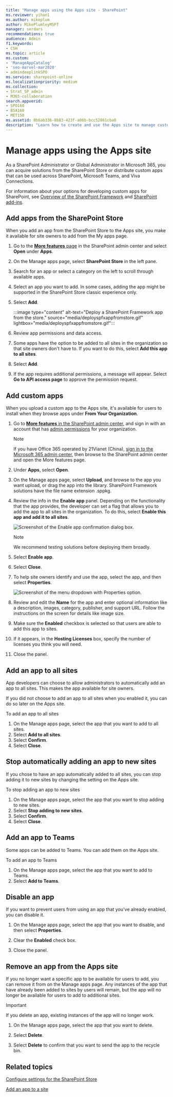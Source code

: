 ```yaml
---
title: "Manage apps using the Apps site - SharePoint"
ms.reviewer: yihan1
ms.author: mikeplum
author: MikePlumleyMSFT
manager: serdars
recommendations: true
audience: Admin
f1.keywords:
- CSH
ms.topic: article
ms.custom:
- 'ManageAppCatalog'
- 'seo-marvel-mar2020'
- admindeeplinkSPO
ms.service: sharepoint-online
ms.localizationpriority: medium
ms.collection:  
- Strat_SP_admin
- M365-collaboration
search.appverid:
- SPO160
- BSA160
- MET150
ms.assetid: 0b6ab336-8b83-423f-a06b-bcc52861cba0
description: "Learn how to create and use the Apps site to manage custom business apps and apps from the SharePoint Store."
---
```


# Manage apps using the Apps site

As a SharePoint Administrator or Global Administrator in Microsoft 365, you can acquire solutions from the SharePoint Store or distribute custom apps that can be used across SharePoint, Microsoft Teams, and Viva Connections.
  
For information about your options for developing custom apps for SharePoint, see [Overview of the SharePoint Framework](/sharepoint/dev/spfx/sharepoint-framework-overview) and [SharePoint add-ins](/sharepoint/dev/sp-add-ins/sharepoint-add-ins).

## Add apps from the SharePoint Store
<a name="__toc347303050"> </a>

When you add an app from the SharePoint Store to the Apps site, you make it available for site owners to add from the My apps page. 

1. Go to the <a href="https://go.microsoft.com/fwlink/?linkid=2185077" target="_blank">**More features** page</a> in the SharePoint admin center and select **Open** under **Apps**.

2. On the Manage apps page, select **SharePoint Store** in the left pane.

3. Search for an app or select a category on the left to scroll through available apps.

4. Select an app you want to add. In some cases, adding the app might be supported in the SharePoint Store classic experience only.

5. Select **Add**.

    :::image type="content" alt-text="Deploy a SharePoint Framework app from the store." source="media/deployspfxappfromstore.gif" lightbox="media/deployspfxappfromstore.gif":::

6. Review app permissions and data access.

7. Some apps have the option to be added to all sites in the organization so that site owners don't have to. If you want to do this, select **Add this app to all sites**. 

8. Select **Add**.

9. If the app requires additional permissions, a message will appear. Select **Go to API access page** to approve the permission request.

## Add custom apps
<a name="__add_custom_apps"> </a>

When you upload a custom app to the Apps site, it's available for users to install when they browse apps under **From Your Organization**. 

1. Go to <a href="https://go.microsoft.com/fwlink/?linkid=2185077" target="_blank">**More features** in the SharePoint admin center</a>, and sign in with an account that has [admin permissions](./sharepoint-admin-role.md) for your organization.

    >[!NOTE]
    >If you have Office 365 operated by 21Vianet (China), [sign in to the Microsoft 365 admin center](https://go.microsoft.com/fwlink/p/?linkid=850627), then browse to the SharePoint admin center and open the More features page.
 
1. Under **Apps**, select **Open**.

1. On the Manage apps page, select **Upload**, and browse to the app you want upload, or drag the app into the library. SharePoint Framework solutions have the file name extension .sppkg.

1. Review the info in the **Enable app** panel. Depending on the functionality that the app provides, the developer can set a flag that allows you to add the app to all sites in the organization. To do this, select **Enable this app and add it to all sites**. 

    ![Screenshot of the Enable app confirmation dialog box.](media/apps-enable-app.png)

    > [!NOTE]
    > We recommend testing solutions before deploying them broadly. 

1. Select **Enable app**.

1. Select **Close**.

1. To help site owners identify and use the app, select the app, and then select **Properties**.

    ![Screenshot of the menu dropdown with Properties option.](media/apps-select-properties.png)

1. Review and edit the **Name** for the app and enter optional information like a description, images, category, publisher, and support URL. Follow the instructions on the screen for details like image size.
    
1. Make sure the **Enabled** checkbox is selected so that users are able to add this app to sites.
    
1. If it appears, in the **Hosting Licenses** box, specify the number of licenses you think you will need.
    
1. Close the panel.

## Add an app to all sites

App developers can choose to allow administrators to automatically add an app to all sites. This makes the app available for site owners.

If you did not choose to add an app to all sites when you enabled it, you can do so later on the Apps site.

To add an app to all sites
1. On the Manage apps page, select the app that you want to add to all sites.
1.  Select **Add to all sites**.
1. Select **Confirm**.
1. Select **Close**.

## Stop automatically adding an app to new sites

If you chose to have an app automatically added to all sites, you can stop adding it to new sites by changing the setting on the Apps site.

To stop adding an app to new sites
1. On the Manage apps page, select the app that you want to stop adding to new sites.
1. Select **Stop adding to new sites**.
1. Select **Confirm**.
1. Select **Close**.

## Add an app to Teams

Some apps can be added to Teams. You can add them on the Apps site.

To add an app to Teams
1. On the Manage apps page, select the app that you want to add to Teams.
1. Select **Add to Teams**.

## Disable an app

If you want to prevent users from using an app that you've already enabled, you can disable it.

1. On the Manage apps page, select the app that you want to disable, and then select **Properties**.
    
1. Clear the **Enabled** check box.

1. Close the panel.

## Remove an app from the Apps site
<a name="__toc347303053"> </a>

If you no longer want a specific app to be available for users to add, you can remove it from on the Manage apps page. Any instances of the app that have already been added to sites by users will remain, but the app will no longer be available for users to add to additional sites.

> [!IMPORTANT]
> If you delete an app, existing instances of the app will no longer work.
  
1. On the Manage apps page, select the app that you want to delete.
    
1. Select **Delete**.
    
1. Select **Delete** to confirm that you want to send the app to the recycle bin.

## Related topics
<a name="__toc347303053"> </a>

[Configure settings for the SharePoint Store](configure-sharepoint-store-settings.md)
  
[Add an app to a site](https://support.office.com/article/ef9c0dbd-7fe1-4715-a1b0-fe3bc81317cb)
